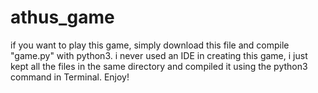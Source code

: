 # athus_game
if you want to play this game, simply download this file and compile "game.py" with python3. i never used an IDE in creating this game,
i just kept all the files in the same directory and compiled it using the python3 command in Terminal. Enjoy!
